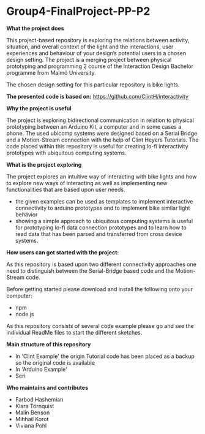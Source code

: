 # Group4-FinalProject-PP-P2


**What the project does**

This project-based repository is exploring the relations between activity, situation, and overall context of the light and the interactions, user experiences and behaviour of your design’s potential users in a chosen design setting.
The project is a merging project between physical prototyping and programming 2 course of the Interaction Design Bachelor programme from Malmö University.

The chosen design setting for this particular repository is bike lights. 

**The presented code is based on:**
https://github.com/ClintH/interactivity



**Why the project is useful**

The project is exploring bidirectional communication in relation to physical prototyping between an Arduino Kit, a computer and in some cases a phone.
The used ubicomp systems were designed based on a Serial Bridge and a Motion-Stream connection with the help of Clint Heyers Tutorials.
The code placed within this repository is useful for creating lo-fi interactivity prototypes with ubiquitous computing systems.


**What is the project exploring**

The project explores an intuitive way of interacting with bike lights and how to explore new ways of interacting as well as implementing new functionalities that are based upon user needs. 

- the given examples can be used as templates to implement interactive connectivity to arduino prototypes and to implement bike similar        light behavior
- showing a simple approach to ubiquitous computing systems is useful for prototyping lo-fi data connection prototypes and to learn how to read data that has been parsed and transferred from cross device systems.

**How users can get started with the project:**

As this repository is based upon two different connectivity approaches one need to distinguish between the Serial-Bridge based code and the Motion-Stream code.

Before getting started please download and install the following onto your computer:

- npm
- node.js

As this repository consists of several code example please go and see the individual ReadMe files to start the different sketches.

**Main structure of this repository**
- In 'Clint Example' the origin Tutorial code has been placed as a backup so the original code is available
- In 'Arduino Example' 
- Seri


**Who maintains and contributes**

  - Farbod Hashemian
  - Klara Törnquist
  - Malin Benson
  - Mihhail Korot
  - Viviana Pohl
  
  
  
